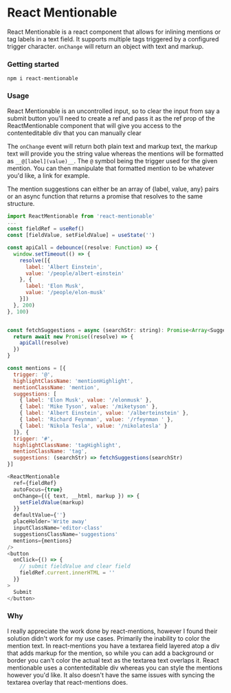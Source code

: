 # React Mentionable 

React Mentionable is a react component that allows for inlining mentions or tag labels in a text field. It supports multiple tags triggered by a configured trigger character. `onChange` will return an object with text and markup.

### Getting started
```
npm i react-mentionable
```
### Usage
React Mentionable is an uncontrolled input, so to clear the input from say a submit button you'll need to create a ref and pass it as the ref prop of the ReactMentionable component that will give you access to the contenteditable div that you can manually clear

The `onChange` event will return both plain text and markup text, the markup text will provide you the string value whereas the mentions will be formatted as `__@[label](value)__`. The `@` symbol being the trigger used for the given mention. You can then manipulate that formatted mention to be whatever you'd like, a link for example.

The mention suggestions can either be an array of {label, value, any} pairs or an async function that returns a promise that resolves to the same structure. 

```js
import ReactMentionable from 'react-mentionable'
...
const fieldRef = useRef()
const [fieldValue, setFieldValue] = useState('')

const apiCall = debounce((resolve: Function) => {
  window.setTimeout(() => {
    resolve([{
      label: 'Albert Einstein',
      value: '/people/albert-einstein'
    }, {
      label: 'Elon Musk',
      value: '/people/elon-musk'
    }]) 
  }, 200)
}, 100)


const fetchSuggestions = async (searchStr: string): Promise<Array<Suggestion>> => {
  return await new Promise((resolve) => {
    apiCall(resolve) 
  })
}

const mentions = [{
  trigger: '@',
  highlightClassName: 'mentionHighlight',
  mentionClassName: 'mention',
  suggestions: [
    { label: 'Elon Musk', value: '/elonmusk' },
    { label: 'Mike Tyson', value: '/miketyson' },
    { label: 'Albert Einstein', value: '/alberteinstein' },
    { label: 'Richard Feynman', value: '/rfeynman ' },
    { label: 'Nikola Tesla', value: '/nikolatesla' }
  ]}, {
  trigger: '#',
  highlightClassName: 'tagHighlight',
  mentionClassName: 'tag',
  suggestions: (searchStr) => fetchSuggestions(searchStr)
}]
```

```js
<ReactMentionable
  ref={fieldRef}
  autoFocus={true}
  onChange={({ text, __html, markup }) => {
    setFieldValue(markup)
  }}
  defaultValue={''}
  placeHolder='Write away'
  inputClassName='editor-class'
  suggestionsClassName='suggestions'
  mentions={mentions}
/>
<button
  onClick={() => {
    // submit fieldValue and clear field
    fieldRef.current.innerHTML = ''
  }}
>
  Submit
</button>
```
### Why
I really appreciate the work done by react-mentions, however I found their solution didn't work for my use cases. Primarily the inability to color the mention text. In react-mentions you have a textarea field layered atop a div that adds markup for the mention, so while you can add a background or border you can't color the actual text as the textarea text overlaps it. React mentionable uses a contenteditable div whereas you can style the mentions however you'd like. It also doesn't have the same issues with syncing the textarea overlay that react-mentions does. 

